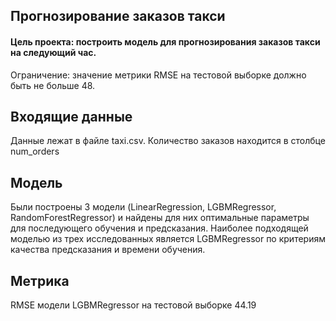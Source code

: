 ## Прогнозирование заказов такси

#### Цель проекта: построить модель для прогнозирования заказов такси на следующий час.
Ограничение: значение метрики RMSE на тестовой выборке должно быть не больше 48.


## Входящие данные

Данные лежат в файле taxi.csv. Количество заказов находится в столбце num_orders

## Модель

Были построены 3 модели (LinearRegression, LGBMRegressor, RandomForestRegressor) и найдены для них оптимальные параметры для последующего обучения и предсказания.
Наиболее подходящей моделью из трех исследованных является LGBMRegressor по критериям качества предсказания и времени обучения.

## Метрика

RMSE модели LGBMRegressor на тестовой выборке 44.19
